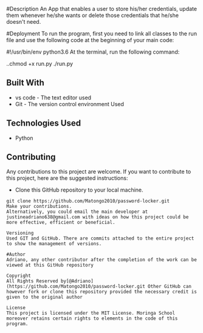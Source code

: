 #Description
An App that enables a user to store his/her credentials, update them whenever he/she wants or delete those credentials that he/she doesn't need.

#Deployment
To run the program, first you need to link all classes to the run file and use the following code at the beginning of your main code:

#!/usr/bin/env python3.6
At the terminal, run the following command:

..chmod +x run.py ./run.py

## Built With

* vs code - The text editor used
* Git - The version control environment Used


## Technologies Used

* Python

## Contributing

Any contributions to this project are welcome. If you want to contribute to this project, here are the suggested instructions:
* Clone this GitHub repository to your local machine.
```buildoutcfg
git clone https://github.com/Matongo2010/password-locker.git
Make your contributions.
Alternatively, you could email the main developer at justineadriano638@gmail.com with ideas on how this project could be more effective, efficient or beneficial.

Versioning
Used GIT and GitHub. There are commits attached to the entire project to show the management of versions.

#Author
Adriano, any other contributor after the completion of the work can be viewed at this GitHub repository

Copyright
All Rights Reserved by[@Adriano](https://github.com/Matongo2010/password-locker.git Other GitHub can however fork or clone this repository provided the necessary credit is given to the original author

License
This project is licensed under the MIT License. Moringa School moreover retains certain rights to elements in the code of this program.